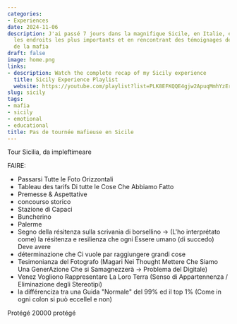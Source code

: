 ```yaml
---
categories:
- Experiences
date: 2024-11-06
description: J'ai passé 7 jours dans la magnifique Sicile, en Italie, en visitant
  les endroits les plus importants et en rencontrant des témoignages de la période
  de la mafia
draft: false
image: home.png
links:
- description: Watch the complete recap of my Sicily experience
  title: Sicily Experience Playlist
  website: https://youtube.com/playlist?list=PLK8EFKQQE4gjw2ApuqMmhYzErl2te8iQn&feature=shared
slug: sicily
tags:
- mafia
- sicily
- emotional
- educational
title: Pas de tournée mafieuse en Sicile
---
```


<!-- hash: 2f08c245b5aa -->
Tour Sicilia, da impleftimeare

FAIRE:
- Passarsi Tutte le Foto Orizzontali
- Tableau des tarifs Di tutte le Cose Che Abbiamo Fatto
- Premesse & Aspettative
- concourso storico
- Stazione di Capaci
- Buncherino
- Palerme
- Segno della résitenza sulla scrivania di borsellino -> (L'ho interprétato come) la résitenza e resilienza che ogni Essere umano (di succedo) Deve avere
- déterminazione che Ci vuole par raggiungere grandi cose
- Tesimonianza del Fotografo (Magari Nei Thought Mettere Che Siamo Una GenerAzione Che si Samagnezzerà -> Problema del Digitale)
- Venez Vogliono Rappresentare La Loro Terra (Senso di Appartennenza / Eliminazione degli Stereotipi)
- la différenciza tra una Guida "Normale" del 99% ed il top 1% (Come in ogni colon si può eccellel e non)


Protégé 20000 protégé